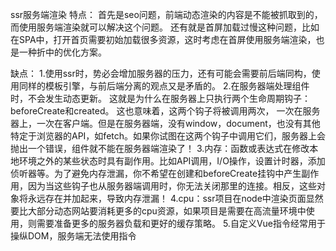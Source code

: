 
ssr服务端渲染
特点：
首先是seo问题，前端动态渲染的内容是不能被抓取到的，而使用服务端渲染就可以解决这个问题。
还有就是首屏加载过慢这种问题，比如在SPA中，打开首页需要初始加载很多资源，这时考虑在首屏使用服务端渲染，也是一种折中的优化方案。

缺点：
1.使用ssr时，势必会增加服务器的压力，还有可能会需要前后端同构，使用同样的模板引擎，与前后端分离的观点又是矛盾的。
2.在服务器端处理组件时，不会发生动态更新。 这就是为什么在服务器上只执行两个生命周期钩子：beforeCreate和created。 这也意味着，这两个钩子将被调用两次， 一次在服务器上，一次在客户端。但是在服务器端，没有window，document，也没有其他特定于浏览器的API，如fetch。如果你试图在这两个钩子中调用它们，服务器上会抛出一个错误，组件就不能在服务器端渲染了！
3.内存：函数或表达式在修改本地环境之外的某些状态时具有副作用。比如API调用，I/O操作，设置计时器，添加侦听器等。为了避免内存泄漏，你不希望在创建和beforeCreate挂钩中产生副作用，因为当这些钩子也从服务器端调用时，你无法关闭那里的连接。相反，这些对象将永远存在并加起来，导致内存泄漏！
4.cpu：ssr项目在node中渲染页面显然要比大部分动态网站要消耗更多的cpu资源，如果项目是需要在高流量环境中使用，则需要准备更多的服务器负载和更好的缓存策略。
5.自定义Vue指令经常用于操纵DOM，服务端无法使用指令


